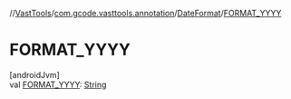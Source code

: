 //[VastTools](../../../index.md)/[com.gcode.vasttools.annotation](../index.md)/[DateFormat](index.md)/[FORMAT_YYYY](-f-o-r-m-a-t_-y-y-y-y.md)

# FORMAT_YYYY

[androidJvm]\
val [FORMAT_YYYY](-f-o-r-m-a-t_-y-y-y-y.md): [String](https://developer.android.com/reference/kotlin/java/lang/String.html)
